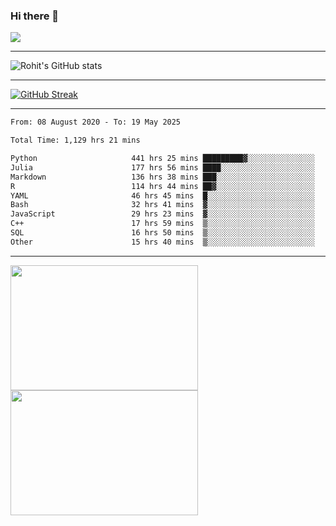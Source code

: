 ### Hi there 👋

 ![](https://komarev.com/ghpvc/?username=RohitRathore1&color=blueviolet)

<hr/>

![Rohit's GitHub stats](https://github-readme-stats.vercel.app/api?username=RohitRathore1&show_icons=true&theme=transparent)

<hr/>

[![GitHub Streak](http://github-readme-streak-stats.herokuapp.com?user=RohitRathore1&theme=dark&mode=weekly)](https://git.io/streak-stats)

<hr/>

<!--START_SECTION:waka-->

```txt
From: 08 August 2020 - To: 19 May 2025

Total Time: 1,129 hrs 21 mins

Python                     441 hrs 25 mins █████████▓░░░░░░░░░░░░░░░   39.09 %
Julia                      177 hrs 56 mins ████░░░░░░░░░░░░░░░░░░░░░   15.76 %
Markdown                   136 hrs 38 mins ███░░░░░░░░░░░░░░░░░░░░░░   12.10 %
R                          114 hrs 44 mins ██▓░░░░░░░░░░░░░░░░░░░░░░   10.16 %
YAML                       46 hrs 45 mins  █░░░░░░░░░░░░░░░░░░░░░░░░   04.14 %
Bash                       32 hrs 41 mins  ▓░░░░░░░░░░░░░░░░░░░░░░░░   02.89 %
JavaScript                 29 hrs 23 mins  ▓░░░░░░░░░░░░░░░░░░░░░░░░   02.60 %
C++                        17 hrs 59 mins  ▒░░░░░░░░░░░░░░░░░░░░░░░░   01.59 %
SQL                        16 hrs 50 mins  ▒░░░░░░░░░░░░░░░░░░░░░░░░   01.49 %
Other                      15 hrs 40 mins  ▒░░░░░░░░░░░░░░░░░░░░░░░░   01.39 %
```

<!--END_SECTION:waka-->

<hr/>

<p>
  <img src="https://wakatime.com/share/@TeAmp0is0N/3935ee43-08a3-493e-8b95-60c1f9204b15.svg" width="300" height="200">
  <img src="https://wakatime.com/share/@TeAmp0is0N/8717aacc-7340-44e0-abb1-987dc9823fcd.svg" width="300" height="200">
</p>




